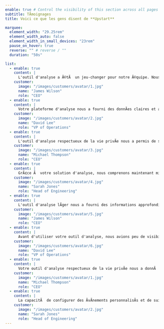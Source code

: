 ```yaml
---
enable: true # Control the visibility of this section across all pages where it is used
subtitle: TÃmoignages
title: Voici ce que les gens disent de **Upstart**

marquee:
  element_width: "29.25rem"
  element_width_auto: false
  element_width_in_small_devices: "23rem"
  pause_on_hover: true
  reverse: "" # reverse / ""
  duration: "50s"

list:
  - enable: true
    content: |
      L'outil d'analyse a Ã©tÃ  un jeu-changer pour notre Ã©quipe. Nous avons maintenant des informations en temps rÃel sur le comportement des utilisateurs, les sources de trafic et les mÃtriques d'engagement, ce qui nous permet d'optimiser notre site web de maniÃ¨re efficace.
    customer:
      image: "/images/customers/avatar/1.jpg"
      name: "James Wilson"
      role: "CEO"
  - enable: true
    content: |
      Votre plateforme d'analyse nous a fourni des donnÃes claires et actionnables sur nos visiteurs. Nous avons amÃliorÃ  nos taux de conversion de 30% grÃ¢ce au suivi dÃtaillÃ  du trafic et des ÃvÃnements.
    customer:
      image: "/images/customers/avatar/2.jpg"
      name: "David Lee"
      role: "VP of Operations"
  - enable: true
    content: |
      L'outil d'analyse respectueux de la vie privÃe nous a permis de suivre les mÃtriques clÃs de notre site web sans compromettre les donnÃes des utilisateurs. L'interface claire et les rapports faciles Ã  lire ont rendu l'analyse des donnÃes aisÃe.
    customer:
      image: "/images/customers/avatar/3.jpg"
      name: "Michael Thompson"
      role: "CEO"
  - enable: true
    content: |
      GrÃ¢ce Ã  votre solution d'analyse, nous comprenons maintenant mieux notre public que jamais. Le tableau de bord en temps rÃel et le suivi des ÃvÃnements personnalisÃs nous ont aidÃs Ã  cibler nos stratÃgie de marketing pour un impact maximal.
    customer:
      image: "/images/customers/avatar/4.jpg"
      name: "Sarah Jones"
      role: "Head of Engineering"
  - enable: true
    content: |
      L'outil d'analyse lÃger nous a fourni des informations approfondies sans ralentir notre site web. Nous avons pu identifier le contenu le plus performant et raffiner notre stratÃgie SEO de maniÃ¨re efficace.
    customer:
      image: "/images/customers/avatar/5.jpg"
      name: "James Wilson"
      role: "CEO"
  - enable: true
    content: |
      Avant d'utiliser votre outil d'analyse, nous avions peu de visibilitÃ  sur les performances de notre site web. Maintenant, nous suivons les tendances des visiteurs, l'engagement des utilisateurs et les conversions avec facilitÃ.
    customer:
      image: "/images/customers/avatar/6.jpg"
      name: "David Lee"
      role: "VP of Operations"
  - enable: true
    content: |
      Votre outil d'analyse respectueux de la vie privÃe nous a donnÃ  la confiance de suivre les mÃtriques essentielles de notre entreprise sans avoir recours Ã  des mÃthodes de suivi invasives. C'est l'alternative parfaite aux fournisseurs d'analyse traditionnels.
    customer:
      image: "/images/customers/avatar/1.jpg"
      name: "Michael Thompson"
      role: "CEO"
  - enable: true
    content: |
      La capacitÃ  de configurer des ÃvÃnements personnalisÃs et de suivre les actions clÃs des utilisateurs a transformÃ  la maniÃ¨re dont nous analysons les donnÃes. Nous prenons maintenant des dÃcisions ÃclairÃes basÃes sur le comportement rÃel des utilisateurs, et non plus sur des hypothÃ¨ses.
    customer:
      image: "/images/customers/avatar/2.jpg"
      name: "Sarah Jones"
      role: "Head of Engineering"
---
```


